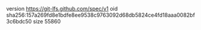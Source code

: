 version https://git-lfs.github.com/spec/v1
oid sha256:157a269fd8e1bdfe8ee9538c9763092d68db5824ce4fd18aaa0082bf3c6bdc50
size 55860
